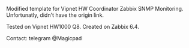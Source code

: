 Modified template for Vipnet HW Coordinator Zabbix SNMP Monitoring.
Unfortunatly, didn't have the origin link.

Tested on Vipnet HW1000 Q8.
Created on Zabbix 6.4.

Contact: telegram @Magicpad
